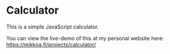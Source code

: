 # Calculator

This is a simple JavaScript calculator.

You can view the live-demo of this at my personal website here:
https://mikkoa.fi/projects/calculator/ 
